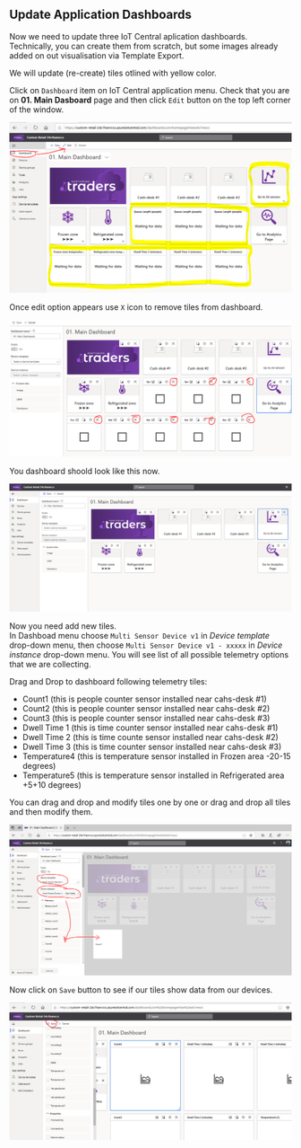 ## Update Application Dashboards

Now we need to update three IoT Central aplication dashboards. Technically, you can create them from scratch, but some images already added on out visualisation via Template Export.

We will update (re-create) tiles otlined with yellow color.

Click on `Dashboard` item on IoT Central application menu. Check that you are on **01. Main Dasboard** page and then click `Edit` button on the top left corner of the window.

![](lab1/lab1-41.PNG)

Once edit option appears use `X` icon to remove tiles from dashboard.

![](lab1/lab1-42.PNG)

You dashboard shoold look like this now.

![](lab1/lab1-43.PNG)

Now you need add new tiles. <br>
In Dashboad menu choose `Multi Sensor Device v1` in *Device template* drop-down menu, then choose `Multi Sensor Device v1 - xxxxx` in *Device instance* drop-down menu. You will see list of all possible telemetry options that we are collecting.

Drag and Drop to dashboard following telemetry tiles:
 - Count1 (this is people counter sensor installed near cahs-desk #1)
 - Count2 (this is people counter sensor installed near cahs-desk #2)
 - Count3 (this is people counter sensor installed near cahs-desk #3)
 - Dwell Time 1 (this is time counter sensor installed near cahs-desk #1)
 - Dwell Time 2 (this is time counte sensor installed near cahs-desk #2)
 - Dwell Time 3 (this is time counter sensor installed near cahs-desk #3)
 - Temperature4 (this is temperature sensor installed in Frozen area -20-15 degrees)
 - Temperature5 (this is temperature sensor installed in Refrigerated area +5+10 degrees)
 
You can drag and drop and modify tiles one by one or drag and drop all tiles and then modify them.

 ![](lab1/lab1-44.PNG)
 
 Now click on `Save` button to see if our tiles show data from our devices.
 
 ![](lab1/lab1-45.PNG)
